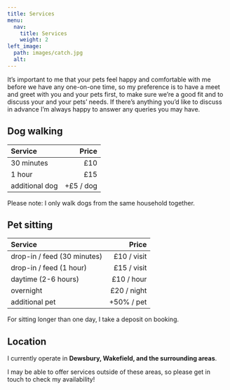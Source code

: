 ```yaml
---
title: Services
menu:
  nav:
    title: Services
    weight: 2
left_image:
  path: images/catch.jpg
  alt:
---
```


It’s important to me that your pets feel happy and comfortable with me before we
have any one-on-one time, so my preference is to have a meet and greet with you
and your pets first, to make sure we’re a good fit and to discuss your and your
pets’ needs. If there’s anything you’d like to discuss in advance I’m always
happy to answer any queries you may have.

## Dog walking

| Service        |     Price |
| :------------- | --------: |
| 30 minutes     |       £10 |
| 1 hour         |       £15 |
| additional dog | +£5 / dog |

Please note: I only walk dogs from the same household together.

## Pet sitting

| Service                     |       Price |
| :-------------------------- | ----------: |
| drop-in / feed (30 minutes) | £10 / visit |
| drop-in / feed (1 hour)     | £15 / visit |
| daytime (2-6 hours)         |  £10 / hour |
| overnight                   | £20 / night |
| additional pet              |  +50% / pet |

For sitting longer than one day, I take a deposit on booking.

## Location

I currently operate in **Dewsbury, Wakefield, and the surrounding areas**.

I may be able to offer services outside of these areas, so please get in touch
to check my availability!
